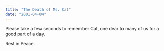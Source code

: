 ```yaml
---
title: "The Death of Ms. Cat"
date: "2001-04-04"
---
```


Please take a few seconds to remember Cat, one dear to many of us for a good part of a day.

Rest in Peace.
